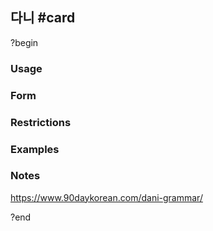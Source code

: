 ## 다니 #card
?begin
### Usage

### Form

### Restrictions
### Examples

### Notes
https://www.90daykorean.com/dani-grammar/

?end


